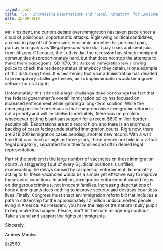 ```yaml
---
layout: post
title: "36:  Increasing Deportations and 'Legal Purgatory' for Immigrants"
date: 25-08-2010
---
```

Mr. President, the current debate over immigration has taken place under a cloud of poisonous, opportunistic attacks. Right-wing political candidates, anxious to play off of American’s economic anxieties for personal gain, portray immigrants as ‘illegal persons’ who don’t pay taxes and steal jobs from citizens. Of course, the truth is that the recession has struck immigrant communities disproportionately hard, but that does not stop the attempts to make them scapegoats. SB 1070, the Arizona immigration law allowing police to check the residency status of anybody they detain, is one example of this disturbing trend. It is heartening that your administration has decided to preemptively challenge the law, as its implementation would be a grave setback for civil rights.

Unfortunately, this admirable legal challenge does not change the fact that the federal government’s overall immigration policy has focused on increased enforcement while ignoring a long-term solution. While the emerging political consensus is that comprehensive immigration reform is not a priority and will be shelved indefinitely, there was no problem whatsoever getting bipartisan support for a recent $600 million border security bill. Deportations are at a record high, and there is an enormous backlog of cases facing understaffed immigration courts. Right now, there are 248,000 immigration cases pending, another new record. With a wait time that can reach as high as three years, these people are held in a virtual ‘legal purgatory’, separated from their families and often denied legal representation.

Part of the problem is the large number of vacancies on these immigration courts. A staggering 1 out of every 6 judicial positions is unfilled, exacerbating the delays caused by ramped-up enforcement. Immediately acting to fill these vacancies would be a simple yet effective way to improve these awful conditions. In addition, immigration enforcement should focus on dangerous criminals, not innocent families. Increasing deportations of honest immigrants does nothing to improve security and destroys countless lives. Finally, Congress must enact an immigration reform bill that includes a path to citizenship for the approximately 12 million undocumented people living in America. As President, you have the help of the national bully pulpit to help make this happen. Please, don’t let the hate mongering continue. Take a stand and support the rights of immigrants.

Sincerely,

Andrew Montes

8/25/10 

 



 
 